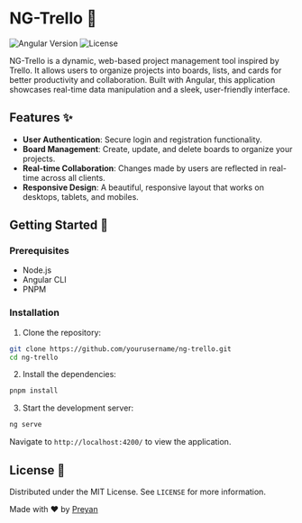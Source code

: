 # NG-Trello 🚀

![Angular Version](https://img.shields.io/badge/angular-18.0.5-blue.svg)
![License](https://img.shields.io/badge/license-MIT-green.svg)

NG-Trello is a dynamic, web-based project management tool inspired by Trello. It allows users to organize projects into boards, lists, and cards for better productivity and collaboration. Built with Angular, this application showcases real-time data manipulation and a sleek, user-friendly interface.

## Features ✨

- **User Authentication**: Secure login and registration functionality.
- **Board Management**: Create, update, and delete boards to organize your projects.
- **Real-time Collaboration**: Changes made by users are reflected in real-time across all clients.
- **Responsive Design**: A beautiful, responsive layout that works on desktops, tablets, and mobiles.

## Getting Started 🚀

### Prerequisites

- Node.js
- Angular CLI
- PNPM

### Installation

1. Clone the repository:

```sh
git clone https://github.com/yourusername/ng-trello.git
cd ng-trello
```

2. Install the dependencies:

```sh
pnpm install
```

3. Start the development server:

```sh
ng serve
```

Navigate to `http://localhost:4200/` to view the application.

## License 📝

Distributed under the MIT License. See `LICENSE` for more information.

Made with ❤️ by [Preyan](https://github.com/preyan)